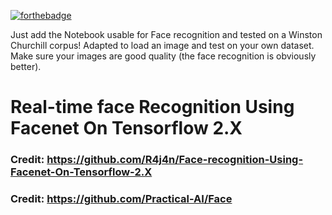 [![forthebadge](https://forthebadge.com/images/badges/made-with-python.svg)](https://forthebadge.com)

Just add the Notebook usable for Face recognition and tested on a Winston Churchill corpus!
Adapted to load an image and test on your own dataset.
Make sure your images are good quality (the face recognition is obviously better).


# Real-time face Recognition Using Facenet On Tensorflow 2.X


### Credit: https://github.com/R4j4n/Face-recognition-Using-Facenet-On-Tensorflow-2.X
### Credit: https://github.com/Practical-AI/Face
